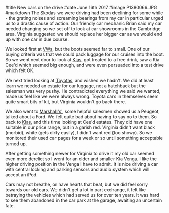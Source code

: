 #title New cars on the drive
#date June 16th 2017
#image P1380066.JPG
#markdown
The Skodas we were driving had been declining for some while - the grating
noises and screaming bearings from my car in particular urged us to a drastic
cause of action. Our friendly car mechanic Brian said my car needed changing
so we set off to look at car showrooms in the Cambridge area. Virginia
suggested we should replace her bigger car as we would end up with one car in due
course.

We looked first at [VWs](https://vindisgroup.com/dealers/cambridge-volkswagen),
but the boots seemed far to small. One of our
buying criteria was that we could pack luggage for our cruises into the boot.
So we went next door to look at [Kias](https://www.emgmotorgroup.com/locations/cambridge),
got treated to a free drink, saw
a Kia Cee'd which seemed big enough, and were even persuaded into a test
drive which felt OK.

We next tried looking at [Toyotas](https://steveneagellcambridge.toyota.co.uk),
and wished we hadn't. We did at least learn
we needed an estate for our luggage, not a hatchback but the salesman was
very pushy. He contradicted everything we said we wanted, made us feel like
we were always wrong. Toyota cars in themselves seem quite smart bits of
kit, but Virginia wouldn't go back there.

We also went to [Marshall's'](https://www.marshall.co.uk/ford/about-us/),
some helpful salesmen showed us a Peugeot,
talked about a Ford. We felt quite bad about having to say no to them. So back to
[Kias](https://www.emgmotorgroup.com/locations/cambridge), and this time looking at Cee'd estates. They did have one
suitable in our price range, but in a garish red. Virginia didn't want
black (morbid), white (gets dirty easily), I didn't want red (too showy).
So we monitored their used car pages for a week or so until something
acceptable turned up.

After getting something newer for Virginia to drive it my old car
seemed even more derelict so I went for an older and smaller Kia Venga.
I like the higher driving position in the Venga I have to admit. It is nice
driving a car with central locking and parking sensors and audio system
which will accept an iPod.

Cars may not breathe, or have hearts that beat, but we did feel sorry towards
our old cars. We didn't get a lot in part exchange, it felt like betraying
the vehicles which had served us for over ten years. It was hard to see
them abandoned in the car park at the garage, awaiting an uncertain fate.
